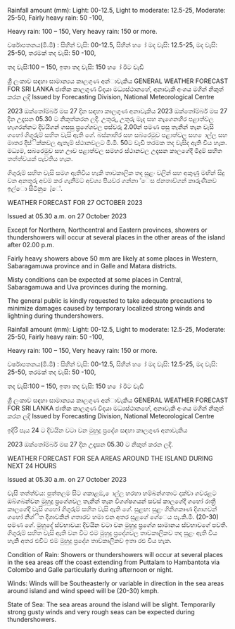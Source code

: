 Rainfall amount (mm): Light: 00-12.5, Light to moderate: 12.5-25, Moderate: 25-50, Fairly heavy rain: 50 -100,

Heavy rain: 100 – 150, Very heavy rain: 150 or more.

වර්ෂාපතනය(මි.මී) : සිහින් වැසි: 00-12.5, සිහින් හ ෝ මද වැසි: 12.5-25, මද වැසි: 25-50, තරමක් තද වැසි: 50 -100,

තද වැසි:100 – 150, ඉතා තද වැසි: 150 හ ෝ ඊට වැඩි

ශ්‍රී ලංකාව සඳහා සාමාන්‍යය කාලගුණ අන්‍ාවැකිය GENERAL WEATHER FORECAST FOR SRI LANKA ජාතික කාලගුණ විදයා මධ්‍යස්ථානහේ, අනාවැකි අංශය මගින් නිකුත් කරන ලදි Issued by Forecasting Division, National Meteorological Centre

2023 ඔක්තෝම්බර් මස 27 දින සඳහා කාලගුණ අනාවැකිය 2023 ඔක්තෝම්බර් මස 27 දින උදෑසන 05.30 ට නිකුත්කරන ලදි. උතුරු, උතුරු මැද සහ නැගෙනහිර පළාත්වල හැගරන්නට දිවයිගන් ගසසු ප්‍රගේශවල පස්වරු 2.00න් පමණ පසු තැනින් තැන වැසි ගහෝ ගිගුරුම් සහිත වැසි ඇති ගේ. බස්නාහිර සහ සබරෙමුව පළාත්වල සහ ොල්ල සහ මාතර දිස්ික්කවල ඇතැම් ස්ථානවලට මි.මී. 50ට වැඩි තරමක තද වැසිද ඇති විය හැක. මධ්‍යම, සබරෙමුව සහ ඌව පළාත්වල සමහර ස්ථානවල උදෑසන කාලගේදී මීදුම් සහිත තත්ත්වයක් පැවතිය හැක.

ගිගුරුම් සහිත වැසි සමග ඇතිවිය හැකි තාවකාලික තද සුළං වලින් සහ අකුණු මඟින් සිදු වන අනතුරු අවම කර ගැනීමට අවශ්‍ය පියවර ගන්නා ්ෙස ජනතාව්ගන් කාරුණිකව ඉල්ො සිටිනු ෙැ්ේ.

WEATHER FORECAST FOR 27 OCTOBER 2023

Issued at 05.30 a.m. on 27 October 2023

Except for Northern, Northcentral and Eastern provinces, showers or thundershowers will occur at several places in the other areas of the island after 02.00 p.m.

Fairly heavy showers above 50 mm are likely at some places in Western, Sabaragamuwa province and in Galle and Matara districts.

Misty conditions can be expected at some places in Central, Sabaragamuwa and Uva provinces during the morning.

The general public is kindly requested to take adequate precautions to minimize damages caused by temporary localized strong winds and lightning during thundershowers.

Rainfall amount (mm): Light: 00-12.5, Light to moderate: 12.5-25, Moderate: 25-50, Fairly heavy rain: 50 -100,

Heavy rain: 100 – 150, Very heavy rain: 150 or more.

වර්ෂාපතනය(මි.මී) : සිහින් වැසි: 00-12.5, සිහින් හ ෝ මද වැසි: 12.5-25, මද වැසි: 25-50, තරමක් තද වැසි: 50 -100,

තද වැසි:100 – 150, ඉතා තද වැසි: 150 හ ෝ ඊට වැඩි

ශ්‍රී ලංකාව සඳහා සාමාන්‍යය කාලගුණ අන්‍ාවැකිය GENERAL WEATHER FORECAST FOR SRI LANKA ජාතික කාලගුණ විදයා මධ්‍යස්ථානහේ, අනාවැකි අංශය මගින් නිකුත් කරන ලදි Issued by Forecasting Division, National Meteorological Centre

ඉදිරි පැය 24 ට දිවයින වටා වන මුහුදු ප්‍රදේශ සඳහා කාලගුණ අනාවැකිය

2023 ඔක්තෝම්බර් මස 27 දින උදෑසන 05.30 ට නිකුත් කරන ලදි.

WEATHER FORECAST FOR SEA AREAS AROUND THE ISLAND DURING NEXT 24 HOURS

Issued at 05.30 a.m. on 27 October 2023

වැසි තත්ත්වය: පුත්තලම සිට ගකාළඹ, ොල්ල හරහා හම්බන්ගතාට දක්වා ගවරළට ඔබ්ගබන්වන මුහුදු ප්‍රගේශවල තැනින් තැන විගශ්ෂගයන් සවස් කාලගේදී ගහෝ රාත්‍රී කාලගේදී වැසි ගහෝ ගිගුරුම් සහිත වැසි ඇති ගේ. සුළඟ: සුළං ගිනිගකාණ දිශාගවන් ගහෝ නිශ්ිත දිශාවකින් ගතාරව හමා එන අතර සුළගේ ගේෙය පැ.කි.මී. (20-30) පමණ ගේ. මුහුදේ ස්වභාවය: දිවයින වටා වන මුහුදු ප්‍රගේශ සාමානය ස්වභාවගේ පවතී. ගිගුරුම් සහිත වැසි ඇති වන විට එම මුහුදු ප්‍රදේශවල තාවකාලිකව තද සුළං ඇති විය හැකි අතර එවිට එම මුහුදු ප්‍රදේශ තාවකාලිකව ඉතා රළු විය හැක.

Condition of Rain: Showers or thundershowers will occur at several places in the sea areas off the coast extending from Puttalam to Hambantota via Colombo and Galle particularly during afternoon or night.

Winds: Winds will be Southeasterly or variable in direction in the sea areas around island and wind speed will be (20-30) kmph.

State of Sea: The sea areas around the island will be slight. Temporarily strong gusty winds and very rough seas can be expected during thundershowers.